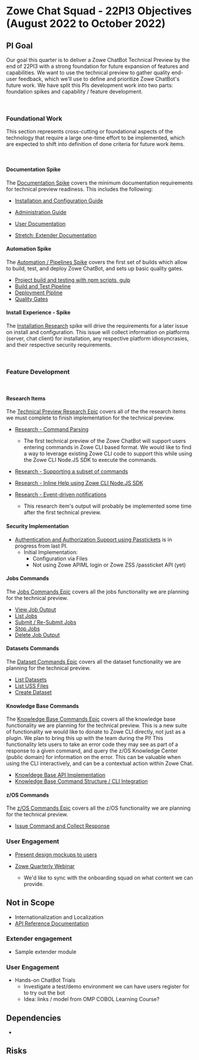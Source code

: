 # Zowe Chat Squad - 22PI3 Objectives (August 2022 to October 2022)

## PI Goal

Our goal this quarter is to deliver a Zowe ChatBot Technical Preview by the end of 22PI3 with a strong foundation for future expansion of features and capabilities. We want to use the technical preview to gather quality end-user feedback, which we'll use to define and prioritize Zowe ChatBot's future work. We have split this PIs development work into two parts: foundation spikes and capability / feature development.

<br />  

### Foundational Work 

This section represents cross-cutting or foundational aspects of the technology that require a large one-time effort to be implemented, which are expected to shift into definition of done criteria for future work items.

<br />  
  
#### Documentation Spike

The [Documentation Spike](https://github.com/zowe/zowe-chat/issues/19) covers the minimum documentation requirements for technical preview readiness. This includes the following:

- [Installation and Configuration Guide](https://github.com/zowe/zowe-chat/issues/70)

- [Administration Guide](https://github.com/zowe/zowe-chat/issues/71)

- [User Documentation](https://github.com/zowe/zowe-chat/issues/17)

- [Stretch: Extender Documentation](https://github.com/zowe/zowe-chat/issues/73)

#### Automation Spike

The [Automation / Pipelines Spike](https://github.com/zowe/zowe-chat/issues/12) covers the first set of builds which allow to build, test, and deploy Zowe ChatBot, and sets up basic quality gates. 

- [Project build and testing with npm scripts, gulp](https://github.com/zowe/zowe-chat/issues/42)
- [Build and Test Pipeline](https://github.com/zowe/zowe-chat/issues/43)
- [Deployment Pipline](https://github.com/zowe/zowe-chat/issues/74)
- [Quality Gates](https://github.com/zowe/zowe-chat/issues/41)

#### Install Experience - Spike

The [Installation Research](https://github.com/zowe/zowe-chat/issues/62) spike will drive the requirements for a later issue on install and configuration. This issue will collect information on platforms (server, chat client) for installation, any respective platform idiosyncrasies, and their respective security requirements.

<br />

### Feature Development
<br />

#### Research Items

The [Technical Preview Research Epic](https://github.com/zowe/zowe-chat/issues/75) covers all of the the research items we must complete to finish implementation for the technical preview.

- [Research - Command Parsing](https://github.com/zowe/zowe-chat/issues/76)
  * The first technical preview of the Zowe ChatBot will support users entering commands in Zowe CLI based format. We would like to find a way to leverage existing Zowe CLI code to support this while using the Zowe CLI Node.JS SDK to execute the commands. 

- [Research - Supporting a subset of commands](https://github.com/zowe/zowe-chat/issues/77)

- [Research - Inline Help using Zowe CLI Node.JS SDK](https://github.com/zowe/zowe-chat/issues/78)

- [Research - Event-driven notifications](https://github.com/zowe/zowe-chat/issues/79)
  * This research item's output will probably be implemented some time after the first technical preview.

#### Security Implementation

- [Authentication and Authorization Support using Passtickets](https://github.com/zowe/zowe-chat/issues/18) is in progress from last PI.
  * Initial Implementation:
    - Configuration via Files
    - Not using Zowe APIML login or Zowe ZSS /passticket API (yet)

#### Jobs Commands

The [Jobs Commands Epic](https://github.com/zowe/zowe-chat/10) covers all the jobs functionality we are planning for the technical preview.

- [View Job Output](https://github.com/zowe/zowe-chat/81)
- [List Jobs](https://github.com/zowe/zowe-chat/80)
- [Submit / Re-Submit Jobs](https://github.com/zowe/zowe-chat/22)
- [Stop Jobs](https://github.com/zowe/zowe-chat/22)
- [Delete Job Output](https://github.com/zowe/zowe-chat/82)


#### Datasets Commands

The [Dataset Commands Epic](https://github.com/zowe/zowe-chat/16) covers all the dataset functionality we are planning for the technical preview.

- [List Datasets](https://github.com/zowe/zowe-chat/83)
- [List USS Files](https://github.com/zowe/zowe-chat/84)
- [Create Dataset](https://github.com/zowe/zowe-chat/85)

#### Knowledge Base Commands

The [Knowledge Base Commands Epic](https://github.com/zowe/zowe-chat/14) covers all the knowledge base functionality we are planning for the technical preview. This is a new suite of functionality we would like to donate to Zowe CLI directly, not just as a plugin. We plan to bring this up with the team during the PI! This functionality lets users to take an error code they may see as part of a response to a given command, and query the z/OS Knowledge Center (public domain) for information on the error. This can be valuable when using the CLI interactively, and can be a contextual action within Zowe Chat. 

- [Knowldege Base API Implementation](https://github.com/zowe/zowe-chat/86)
- [Knowledge Base Command Structure / CLI Integration](https://github.com/zowe/zowe-chat/87)

#### z/OS Commands

The [z/OS Commands Epic](https://github.com/zowe/zowe-chat/15)  covers all the z/OS functionality we are planning for the technical preview.

- [Issue Command and Collect Response](https://github.com/zowe/zowe-chat/88)


### User Engagement

- [Present design mockups to users]()

- [Zowe Quarterly Webinar]()
  * We'd like to sync with the onboarding squad on what content we can provide.


## Not in Scope

- Internationalization and Localization
- [API Reference Documentation](https://github.com/zowe/zowe-chat/issues/72)

### Extender engagement

- Sample extender module

### User Engagement

- Hands-on ChatBot Trials
  - Investigate a test/demo environment we can have users register for to try out the bot
  - Idea: links / model from OMP COBOL Learning Course?

## Dependencies

- 

## Risks